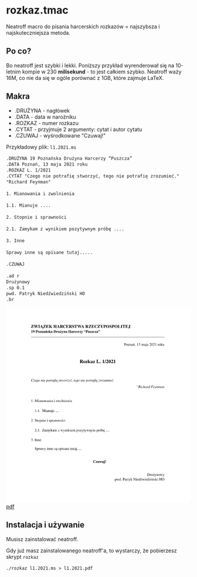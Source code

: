 # rozkaz.tmac

Neatroff macro do pisania harcerskich rozkazów = najszybsza i najskuteczniejsza metoda.

## Po co?

Bo neatroff jest szybki i lekki. Poniższy przykład wyrenderował się na 10-letnim kompie w 230 **milisekund** - to jest całkiem szybko. Neatroff waży 16M, co nie da się w ogóle porównać z 1GB, które zajmuje LaTeX.

## Makra

- .DRUŻYNA - nagłówek
- .DATA - data w narożniku
- .ROZKAZ - numer rozkazu
- .CYTAT - przyjmuje 2 argumenty: cytat i autor cytatu
- .CZUWAJ - wyśrodkowane "Czuwaj!"

Przykładowy plik: `l1.2021.ms`

```
.DRUŻYNA 19 Poznańska Drużyna Harcerzy “Puszcza”
.DATA Poznań, 13 maja 2021 roku
.ROZKAZ L. 1/2021
.CYTAT "Czego nie potrafię stworzyć, tego nie potrafię zrozumieć." "Richard Feynman"

1. Mianowania i zwolnienia

1.1. Mianuje ....

2. Stopnie i sprawności

2.1. Zamykam z wynikiem pozytywnym próbę ....

3. Inne

Sprawy inne są opisane tutaj.....

.CZUWAJ

.ad r
Drużynowy
.sp 0.1
pwd. Patryk Niedźwiedziński HO
.br
```

![](doc1.png)
[pdf](l1.2021.pdf)

## Instalacja i używanie

Musisz zainstalować neatroff.

Gdy już masz zainstalowanego neatroff'a, to wystarczy, że pobierzesz skrypt `rozkaz`

```
./rozkaz l1.2021.ms > l1.2021.pdf
```

